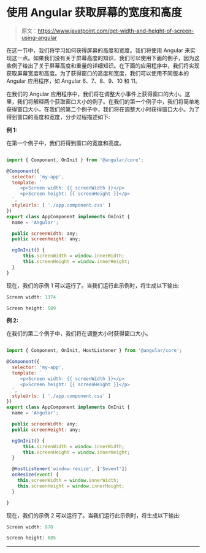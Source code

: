 # 使用 Angular 获取屏幕的宽度和高度

> 原文：<https://www.javatpoint.com/get-width-and-height-of-screen-using-angular>

在这一节中，我们将学习如何获得屏幕的高度和宽度。我们将使用 Angular 来实现这一点。如果我们没有关于屏幕高度的知识，我们可以使用下面的例子，因为这些例子给出了关于屏幕高度和重量的详细知识。在下面的应用程序中，我们将实现获取屏幕宽度和高度。为了获得窗口的高度和宽度，我们可以使用不同版本的 Angular 应用程序，如 Angular 6、7、8、9、10 和 11。

在我们的 Angular 应用程序中，我们将在调整大小事件上获得窗口的大小。这里，我们将解释两个获取窗口大小的例子。在我们的第一个例子中，我们将简单地获得窗口大小，在我们的第二个例子中，我们将在调整大小时获得窗口大小。为了得到窗口的高度和宽度，分步过程描述如下:

**例 1:**

在第一个例子中，我们将得到窗口的宽度和高度。

```js

import { Component, OnInit } from '@angular/core';

@Component({
  selector: 'my-app',
  template: `
     <p>Screen width: {{ screenWidth }}</p>
     <p>Screen height: {{ screenHeight }}</p>
  `,
  styleUrls: [ './app.component.css' ]
})
export class AppComponent implements OnInit {
  name = 'Angular';

  public screenWidth: any;
  public screenHeight: any;

  ngOnInit() {
      this.screenWidth = window.innerWidth;
      this.screenHeight = window.innerHeight;
  }
}

```

现在，我们的示例 1 可以运行了。当我们运行此示例时，将生成以下输出:

```js
Screen width: 1374

Screen height: 589

```

**例 2:**

在我们的第二个例子中，我们将在调整大小时获得窗口大小。

```js

import { Component, OnInit, HostListener } from '@angular/core';

@Component({
  selector: 'my-app',
  template: `
     <p>Screen width: {{ screenWidth }}</p>
     <p>Screen height: {{ screenHeight }}</p>
  `,
  styleUrls: [ './app.component.css' ]
})
export class AppComponent implements OnInit {
  name = 'Angular';

  public screenWidth: any;
  public screenHeight: any;

  ngOnInit() {
      this.screenWidth = window.innerWidth;
      this.screenHeight = window.innerHeight;
  }

  @HostListener('window:resize', ['$event'])
  onResize(event) {
    this.screenWidth = window.innerWidth;
    this.screenHeight = window.innerHeight;
  }

}

```

现在，我们的示例 2 可以运行了。当我们运行此示例时，将生成以下输出:

```js
Screen width: 878

Screen height: 685

```

* * *